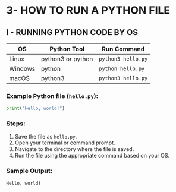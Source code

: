 # 3- HOW TO RUN A PYTHON FILE

## I - RUNNING PYTHON CODE BY OS

| OS      | Python Tool       | Run Command          |
| ------- | ----------------- | -------------------- |
| Linux   | python3 or python | `python3 hello.py` |
| Windows | python            | `python hello.py`  |
| macOS   | python3           | `python3 hello.py` |

### Example Python file (`hello.py`):

```python
print("Hello, world!")

```

### Steps:

1. Save the file as `hello.py`.
2. Open your terminal or command prompt.
3. Navigate to the directory where the file is saved.
4. Run the file using the appropriate command based on your OS.

### Sample Output:

```
Hello, world!
```

